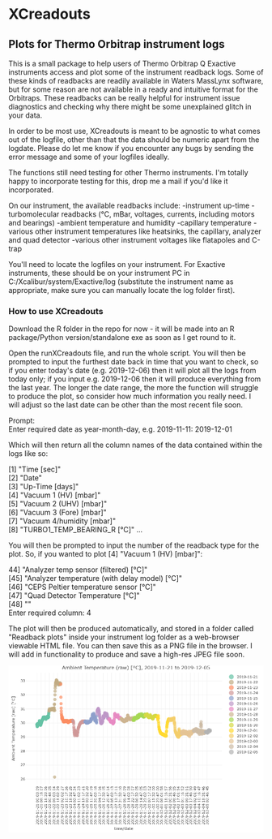 # XCreadouts
## Plots for Thermo Orbitrap instrument logs

This is a small package to help users of Thermo Orbitrap Q Exactive instruments access and plot some of the instrument readback logs.
Some of these kinds of readbacks are readily available in Waters MassLynx software, but for some reason are not available in a ready and intuitive format for the Orbitraps.
These readbacks can be really helpful for instrument issue diagnostics and checking why there might be some unexplained glitch in your data.

In order to be most use, XCreadouts is meant to be agnostic to what comes out of the logfile, other than that the data should be numeric apart from the logdate. Please do let me know if you encounter any bugs by sending the error message and some of your logfiles ideally.

The functions still need testing for other Thermo instruments. I'm totally happy to incorporate testing for this, drop me a mail if you'd like it incorporated.

On our instrument, the available readbacks include: 
-instrument up-time
-turbomolecular readbacks (°C, mBar, voltages, currents, including motors and bearings)
-ambient temperature and humidity
-capillary temperature
-various other instrument temperatures like heatsinks, the capillary, analyzer and quad detector
-various other instrument voltages like flatapoles and C-trap

You'll need to locate the logfiles on your instrument. For Exactive instruments, these should be on your instrument PC in C:/Xcalibur/system/Exactive/log (substitute the instrument name as appropriate, make sure you can manually locate the log folder first).
           
### How to use XCreadouts
Download the R folder in the repo for now - it will be made into an R package/Python version/standalone exe as soon as I get round to it.

Open the runXCreadouts file, and run the whole script. You will then be prompted to input the furthest date back in time that you want to check, so if you enter today's date (e.g. 2019-12-06) then it will plot all the logs from today only; if you input e.g. 2019-12-06 then it will produce everything from the last year.
The longer the date range, the more the function will struggle to produce the plot, so consider how much information you really need.
I will adjust so the last date can be other than the most recent file soon.

Prompt:  
<addr> Enter required date as year-month-day, e.g. 2019-11-11: 2019-12-01

Which will then return all the column names of the data contained within the logs like so:

 [1] "Time [sec]"                                      
 [2] "Date"                                            
 [3] "Up-Time [days]"                                  
 [4] "Vacuum 1 (HV) [mbar]"                            
 [5] "Vacuum 2 (UHV) [mbar]"                           
 [6] "Vacuum 3 (Fore) [mbar]"                          
 [7] "Vacuum 4/humidity [mbar]"                        
 [8] "TURBO1_TEMP_BEARING_R [°C]"
 ...
 
 You will then be prompted to input the number of the readback type for the plot. So, if you wanted to plot [4] "Vacuum 1 (HV) [mbar]":
 
 44] "Analyzer temp sensor (filtered) [°C]"            
[45] "Analyzer temperature (with delay model) [°C]"    
[46] "CEPS Peltier temperature sensor [°C]"            
[47] "Quad Detector Temperature [°C]"                  
[48] ""                                                
Enter required column: 4

The plot will then be produced automatically, and stored in a folder called "Readback plots" inside your instrument log folder as a web-browser viewable HTML file. You can then save this as a PNG file in the browser. I will add in functionality to produce and save a high-res JPEG file soon.

![Example image of ambient temp readout](https://github.com/katewolfer/XCreadouts/blob/master/examples/test%20ambient.png)
